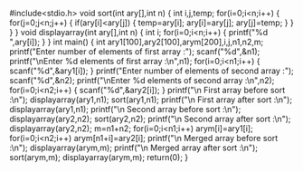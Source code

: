 #include<stdio.h> 
void sort(int ary[],int n)
{ 
	int i,j,temp; 
	for(i=0;i<n;i++) 
	{ 
		for(j=0;j<n;j++)
		 { 
			if(ary[i]<ary[j]) 
			{ 
				temp=ary[i]; 
				ary[i]=ary[j]; 
				ary[j]=temp;
			 }
		 } 
	} 
} 
void displayarray(int ary[],int n) 
{ 
	int i; 
	for(i=0;i<n;i++) 
	{ 
		printf("%d ",ary[i]); 
	}
 } 
int main() 
{ 
int ary1[100],ary2[100],arym[200],i,j,n1,n2,m;
 printf("Enter number of elements of first array :"); 
scanf("%d",&n1);
printf("\nEnter %d elements of first array :\n",n1);
for(i=0;i<n1;i++) 
{ 	
	scanf("%d",&ary1[i]); 
} 
printf("Enter number of elements of second array :");
scanf("%d",&n2); 
printf("\nEnter %d elements of second array :\n",n2); 
for(i=0;i<n2;i++) 
{ 
	scanf("%d",&ary2[i]); 
} 
printf("\n First array before sort :\n"); 
displayarray(ary1,n1); 
sort(ary1,n1);
printf("\n First array after sort :\n"); 
displayarray(ary1,n1); 
printf("\n Second array before sort :\n"); 
displayarray(ary2,n2); 
sort(ary2,n2);
printf("\n Second array after sort :\n"); 
displayarray(ary2,n2);
 m=n1+n2; 
for(i=0;i<n1;i++) 
arym[i]=ary1[i]; 
for(i=0;i<n2;i++)
arym[n1+i]=ary2[i]; 
printf("\n Merged array before sort :\n");
displayarray(arym,m);
printf("\n Merged array after sort :\n");
sort(arym,m);
 displayarray(arym,m); 
return(0); 
}
